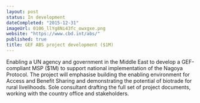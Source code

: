 ```yaml
---
layout: post
status: In development
dateCompleted: "2015-12-31"
imageUrl: 0106_llYg8Ni43fc_owxgxe.png
website: "https://www.cbd.int/abs/"
published: true
title: GEF ABS project development ($1M)
---
```



Enabling a UN agency and government in the Middle East to develop a GEF-compliant MSP ($1M) to support national implementation of the Nagoya Protocol. The project will emphasise building the enabling environment for Access and Benefit Sharing and demonstrating the potential of biotrade for rural livelihoods. Sole consultant drafting the full set of project documents, working with the country office and stakeholders.
